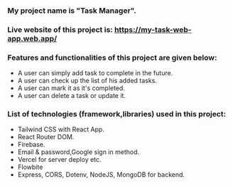 ### My project name is "Task Manager".

### Live website of this project is: https://my-task-web-app.web.app/

### Features and functionalities of this project are given below:

- A user can simply add task to complete in the future.
- A user can check up the list of his added tasks.
- A user can mark it as it's completed.
- A user can delete a task or update it.

### List of technologies (framework,libraries) used in this project:

- Tailwind CSS with React App.
- React Router DOM.
- Firebase.
- Email & password,Google sign in method.
- Vercel for server deploy etc.
- Flowbite
- Express, CORS, Dotenv, NodeJS, MongoDB for backend.
